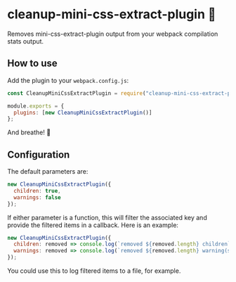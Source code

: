 # cleanup-mini-css-extract-plugin 🧹

Removes mini-css-extract-plugin output from your webpack compilation stats output.

## How to use

Add the plugin to your `webpack.config.js`:

```js
const CleanupMiniCssExtractPlugin = require("cleanup-mini-css-extract-plugin");

module.exports = {
  plugins: [new CleanupMiniCssExtractPlugin()]
};
```

And breathe! 🍃

## Configuration

The default parameters are:

```js
new CleanupMiniCssExtractPlugin({
  children: true,
  warnings: false
});
```

If either parameter is a function, this will filter the associated key and provide the filtered items in a callback. Here is an example:

```js
new CleanupMiniCssExtractPlugin({
  children: removed => console.log(`removed ${removed.length} children`),
  warnings: removed => console.log(`removed ${removed.length} warning(s)`)
});
```

You could use this to log filtered items to a file, for example.
